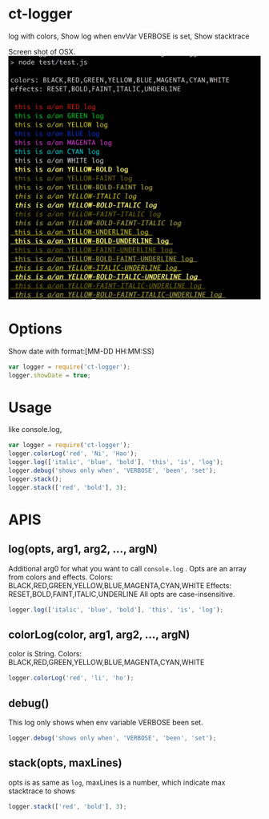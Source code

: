 # ct-logger
log with colors,
Show log when envVar VERBOSE is set,
Show stacktrace

Screen shot of OSX.
![alt tag](./screenshot_OSX.png)

# Options
Show date with format:[MM-DD HH:MM:SS]
```js
var logger = require('ct-logger');
logger.showDate = true;
```
# Usage
like console.log,
```js
var logger = require('ct-logger');
logger.colorLog('red', 'Ni', 'Hao');
logger.log(['italic', 'blue', 'bold'], 'this', 'is', 'log');
logger.debug('shows only when', 'VERBOSE', 'been', 'set');
logger.stack();
logger.stack(['red', 'bold'], 3);
```
# APIS

## log(opts, arg1, arg2, ..., argN)
Additional arg0 for what you want to call `console.log` .
Opts are an array from colors and effects.
Colors: BLACK,RED,GREEN,YELLOW,BLUE,MAGENTA,CYAN,WHITE
Effects: RESET,BOLD,FAINT,ITALIC,UNDERLINE
All opts are case-insensitive.

```js
logger.log(['italic', 'blue', 'bold'], 'this', 'is', 'log');
```

## colorLog(color, arg1, arg2, ..., argN)
color is String.
Colors: BLACK,RED,GREEN,YELLOW,BLUE,MAGENTA,CYAN,WHITE
```js
logger.colorLog('red', 'li', 'ho');
```

## debug()
This log only shows when env variable VERBOSE been set.
```js
logger.debug('shows only when', 'VERBOSE', 'been', 'set');
```
## stack(opts, maxLines)
opts is as same as `log`, maxLines is a number, which indicate max stacktrace to shows
```js
logger.stack(['red', 'bold'], 3);
```
